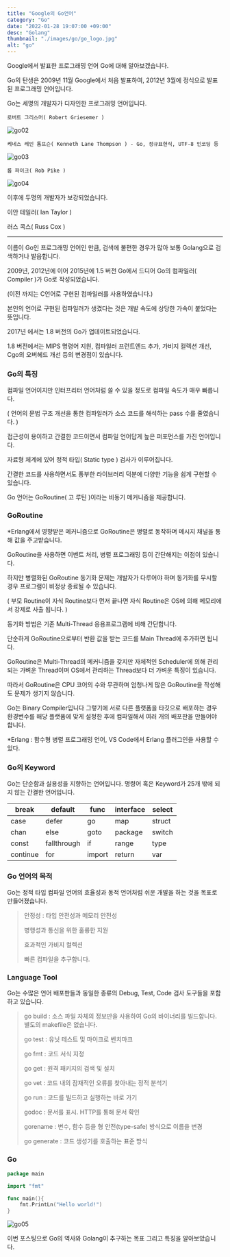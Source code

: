 ```yaml
---
title: "Google의 Go언어"
category: "Go"
date: "2022-01-28 19:07:00 +09:00"
desc: "Golang"
thumbnail: "./images/go/go_logo.jpg"
alt: "go"
---
```


Google에서 발표한 프로그래밍 언어 Go에 대해 알아보겠습니다.

Go의 탄생은 2009년 11월 Google에서 처음 발표하여, 2012년 3월에 정식으로 발표된 프로그래밍 언어입니다.

Go는 세명의 개발자가 디자인한 프로그래밍 언어입니다.

    로버트 그리스머( Robert Griesemer ) 
![go02](https://user-images.githubusercontent.com/85836879/172323503-816252a6-1237-4c1f-bc6a-4538b39d16cd.jpeg)

    케네스 레인 톰프슨( Kenneth Lane Thompson ) - Go, 정규표현식, UTF-8 인코딩 등
![go03](https://user-images.githubusercontent.com/85836879/172322818-04e5d95e-97fe-49ff-90e9-5423ecd5db29.jpeg)

    롭 파이크( Rob Pike )
![go04](https://user-images.githubusercontent.com/85836879/172322815-7fd93ab0-2135-4ee6-ac9b-8f001683ebfa.jpeg)



이후에 두명의 개발자가 보강되었습니다.

이안 테일러( Ian Taylor )

러스 콕스( Russ Cox )

---

이름이 Go인 프로그래밍 언어인 만큼, 검색에 불편한 경우가 많아 보통 Golang으로 검색하거나 발음합니다.

2009년, 2012년에 이어 2015년에 1.5 버전 Go에서 드디어 Go의 컴파일러( Compiler )가 Go로 작성되었습니다.

(이전 까지는 C언어로 구현된 컴파일러를 사용하였습니다.)

본인의 언어로 구현된 컴파일러가 생겼다는 것은 개발 속도에 상당한 가속이 붙었다는 뜻입니다.

2017년 에서는 1.8 버전의 Go가 업데이트되었습니다.

1.8 버전에서는 MIPS 명령어 지원, 컴파일러 프런트엔드 추가, 가비지 컬렉션 개선, Cgo의 오버헤드 개선 등의 변경점이 있습니다.

### Go의 특징

컴파일 언어이지만 인터프리터 언어처럼 쓸 수 있을 정도로 컴파일 속도가 매우 빠릅니다.

( 언어의 문법 구조 개선을 통한 컴파일러가 소스 코드를 해석하는 pass 수를 줄였습니다. ) 

접근성이 용이하고 간결한 코드이면서 컴파일 언어답게 높은 퍼포먼스를 가진 언어입니다.

자료형 체계에 있어 정적 타입( Static type ) 검사가 이루어집니다.

간결한 코드를 사용하면서도 풍부한 라이브러리 덕분에 다양한 기능을 쉽게 구현할 수 있습니다.

Go 언어는 GoRoutine( 고 루틴 )이라는 비동기 메커니즘을 제공합니다.

### GoRoutine

\*Erlang에서 영향받은 메커니즘으로 GoRoutine은 병렬로 동작하며 메시지 채널을 통해 값을 주고받습니다.

GoRoutine을 사용하면 이벤트 처리, 병렬 프로그래밍 등이 간단해지는 이점이 있습니다.

하지만 병렬화된 GoRoutine 동기화 문제는 개발자가 다루어야 하며 동기화를 무시할 경우 프로그램이 비정상 종료될 수 있습니다.

( 부모 Routine이 자식 Routine보다 먼저 끝나면 자식 Routine은 OS에 의해 메모리에서 강제로 사출 됩니다. )

동기화 방법은 기존 Multi-Thread 응용프로그램에 비해 간단합니다.

단순하게 GoRoutine으로부터 반환 값을 받는 코드를 Main Thread에 추가하면 됩니다.

GoRoutine은 Multi-Thread의 메커니즘을 갖지만 자체적인 Scheduler에 의해 관리되는 가벼운 Thread이며 OS에서 관리하는 Thread보다 더 가벼운 특징이 있습니다.

따라서 GoRoutine은 CPU 코어의 수와 무관하며 엄청나게 많은 GoRoutine을 작성해도 문제가 생기지 않습니다.

Go는 Binary Compiler입니다 그렇기에 서로 다른 플랫폼을 타깃으로 배포하는 경우 환경변수를 해당 플랫폼에 맞게 설정한 후에 컴파일해서 여러 개의 배포판을 만들어야 합니다.

\*Erlang : 함수형 병렬 프로그래밍 언어, VS Code에서 Erlang 플러그인을 사용할 수 있다.

### Go의 Keyword

Go는 단순함과 실용성을 지향하는 언어입니다. 명령어 혹은 Keyword가 25개 밖에 되지 않는 간결한 언어입니다.

| **break** | **default** | **func** | **interface** | **select** |
| --- | --- | --- | --- | --- |
| case | defer | go | map | struct |
| chan | else | goto | package | switch |
| const | fallthrough | if | range | type |
| continue | for | import | return | var |

### Go 언어의 목적

Go는 정적 타입 컴파일 언어의 효율성과 동적 언어처럼 쉬운 개발을 하는 것을 목표로 만들어졌습니다.

> 안정성 : 타입 안전성과 메모리 안전성
>
> 병행성과 통신을 위한 훌륭한 지원
>
> 효과적인 가비지 컬렉션
>
> 빠른 컴파일을 추구합니다.

### Language Tool

Go는 수많은 언어 배포판들과 동일한 종류의 Debug, Test, Code 검사 도구들을 포함하고 있습니다.

> go build : 소스 파일 자체의 정보만을 사용하여 Go의 바이너리를 빌드합니다. 별도의 makefile은 없습니다.
>
> go test : 유닛 테스트 및 마이크로 벤치마크
>
> go fmt : 코드 서식 지정
>
> go get : 원격 패키지의 검색 및 설치
>
> go vet : 코드 내의 잠재적인 오류를 찾아내는 정적 분석기
>
> go run : 코드를 빌드하고 실행하는 바로 가기
>
> godoc : 문서를 표시. HTTP를 통해 문서 확인
>
> gorename : 변수, 함수 등을 형 안전(type-safe) 방식으로 이름을 변경
>
> go generate : 코드 생성기를 호출하는 표준 방식

### Go

```go
package main

import "fmt"

func main(){
	fmt.PrintLn("Hello world!")
}
```
![go05](https://user-images.githubusercontent.com/85836879/172322802-0dd44a37-d052-408b-9918-0313a646744a.jpeg)

이번 포스팅으로 Go의 역사와 Golang이 추구하는 목표 그리고 특징을 알아보았습니다.